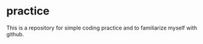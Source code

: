 practice
========
This is a repository for simple coding practice and to familiarize myself with github.
